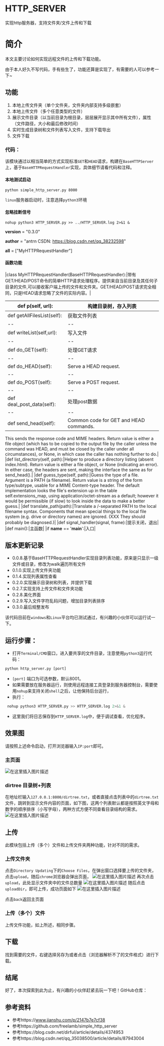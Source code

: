 # HTTP_SERVER
实现http服务器，支持文件夹/文件上传和下载


# 简介
本文主要讨论如何实现远程文件的上传和下载功能。

由于本人好久不写代码，手有些生了，功能还算是实现了，有需要的人可以参考一下~


## 功能
1. 本地上传文件夹（单个文件夹，文件夹内部支持多级嵌套）
2. 本地上传文件（多个任意类型的文件）
3. 展示文件目录（以当前目录为根目录，层层展开显示其中所有文件），属性（文件路径，大小和最后修改时间）
4. 实时生成目录树和文件列表写入文件，支持下载导出
5. 文件下载

### 代码：
该模块通过以相当简单的方式实现标准`GET`和`HEAD`请求，构建在`BaseHTTPServer`上，基于`BaseHTTPRequestHandler`实现，具体细节请看代码和注释。


#### 本地测试启动
```shell
python simple_http_server.py 8000
```

`linux`服务器启动时，注意选择`python3`环境

#### 忽略挂断信号
```shell
nohup python3 HTTP_SERVER.py >> ../HTTP_SERVER.log 2>&1 &
```

__version__ = "0.3.0"

__author__ = "antrn CSDN: https://blog.csdn.net/qq_38232598"

__all__ = ["MyHTTPRequestHandler"]

#### 函数功能


|class MyHTTPRequestHandler(BaseHTTPRequestHandler):|带有GET/HEAD/POST命令的简单HTTP请求处理程序。提供来自当前目录及其任何子目录的文件,可以接收客户端上传的文件和文件夹。GET/HEAD/POST请求完全相同，只是HEAD请求忽略了文件的实际内容。|

|def p(self, url):|构建目录树，存入列表|
|--|--|
|def getAllFilesList(self):|获取文件列表|
|--|--|
|def writeList(self,url):|写入文件|
|--|--|
|def do_GET(self):|处理GET请求|
|--|--|
|def do_HEAD(self):|Serve a HEAD request.|
|--|--|
|def do_POST(self):|Serve a POST request.|
|--|--|
|def deal_post_data(self):|处理post数据|
|--|--|      
|def send_head(self):|Common code for GET and HEAD commands.
This sends the response code and MIME headers.
Return value is either a file object (which has to be copied
to the output file by the caller unless the command was HEAD,
and must be closed by the caller under all circumstances), or
None, in which case the caller has nothing further to do.|
|def list_directory(self, path):|Helper to produce a directory listing (absent index.html).
Return value is either a file object, or None (indicating an
error).  In either case, the headers are sent, making the
interface the same as for send_head().|
|def guess_type(self, path):|Guess the type of a file.
Argument is a PATH (a filename).
Return value is a string of the form type/subtype,
usable for a MIME Content-type header.
The default implementation looks the file's extension
up in the table self.extensions_map, using application/octet-stream
as a default; however it would be permissible (if
slow) to look inside the data to make a better guess.|
|def translate_path(path):|Translate a /-separated PATH to the local filename syntax.
Components that mean special things to the local file system
(e.g. drive or directory names) are ignored.  (XXX They should
probably be diagnosed.)|
|def signal_handler(signal, frame):|提示关闭，退出|
|def main():|主函数|
|if __name__ == '__main__':|入口|
    
    
## 版本更新记录

 - 0.0.8.基于BaseHTTPRequestHandler实现目录列表功能，原来是只显示一级文件或目录，修改为walk遍历所有文件
 - 0.1.0.实现上传文件夹功能
 - 0.1.4.实现列表属性查看
 - 0.2.0.实现展示目录树和列表，并提供下载
 - 0.2.7.实现支持上传文件和文件夹功能
 - 0.2.8.美化界面
 - 0.2.9.写入文件字符乱码问题，增加目录列表排序
 - 0.3.0.最后规整发布

该代码目前在`windows`和`Linux`平台均已测试通过，有兴趣的小伙伴可以运行试一下。

## 运行步骤：

 - 打开`Terminal/CMD`窗口，进入要共享的文件目录，注意使用`python3`运行代码：
```python
python http_server.py [port]
```
 - `[port]` 端口为可选参数，默认8001。
 - 如果需要放在服务器运行，则使用远程连接工具登录到服务器控制台，需要使用`nohup`来支持关闭`shell`之后，让他保持后台运行，
 - 执行：
```python
 nohup python3 HTTP_SERVER.py >> HTTP_SERVER.log 2>&1 &
 ```
 - 这里我们将日志保存到`HTTP_SERVER.log`中，便于调试查看，优化程序。

## 效果图
请按照上述命令启动，打开浏览器输入`IP:port`即可。
### 主页面
![在这里插入图片描述](https://img-blog.csdnimg.cn/f5bf04f1f390401bbbf65bd29cb44eeb.png?x-oss-process=image/watermark,type_ZHJvaWRzYW5zZmFsbGJhY2s,shadow_50,text_Q1NETiBAQW50cm4=,size_16,color_FFFFFF,t_70,g_se,x_16)

### dirtree 目录树+列表
在地址栏输入`127.0.0.1:8000/dirtree.txt`，或者直接点击列表中的`dirtree.txt`文件，跳转到显示文件内容的页面，如下图，这两个列表默认都是按照英文字母和数字的顺序排序（小写字母），两种方式方便不同查看目录结构的需求。
![在这里插入图片描述](https://img-blog.csdnimg.cn/e80d55675706461a949b0324ef0a7922.png?x-oss-process=image/watermark,type_ZHJvaWRzYW5zZmFsbGJhY2s,shadow_50,text_Q1NETiBAQW50cm4=,size_20,color_FFFFFF,t_70,g_se,x_16)
## 上传
此模块包括上传（多个）文件和上传文件夹两种功能，针对不同的需求。
### 上传文件夹
点击`Directory Updating`下的`Choose Files`，在弹出窗口选择要上传的文件夹，点击`upload`，随后`chrome`浏览器会弹出页面，
![在这里插入图片描述](https://img-blog.csdnimg.cn/ec93063cf5fa436dad4027e12a6cb65d.png)
再次点击`upload`，此处显示文件夹中的文件总数量
![在这里插入图片描述](https://img-blog.csdnimg.cn/44efcae987fa434b9f9a0cb9f76dfa30.png?x-oss-process=image/watermark,type_ZHJvaWRzYW5zZmFsbGJhY2s,shadow_50,text_Q1NETiBAQW50cm4=,size_16,color_FFFFFF,t_70,g_se,x_16)
随后点击`uploadDir`，即可上传，成功页面如下
![在这里插入图片描述](https://img-blog.csdnimg.cn/bd16f9fb78164f9a957f5001efe497cf.jpg?x-oss-process=image/watermark,type_ZHJvaWRzYW5zZmFsbGJhY2s,shadow_50,text_Q1NETiBAQW50cm4=,size_20,color_FFFFFF,t_70,g_se,x_16#pic_center)

点击`back`返回主页面

### 上传（多个）文件
上传文件功能，如上所述，相同步骤。

## 下载
找到需要的文件，右键选择另存为或者点击（浏览器解析不了的文件格式）进行下载。

## 结尾

好了，本次探索到此为止，有兴趣的小伙伴赶紧去玩一下吧！GitHub仓库：

## 参考资料

 - 参考https://www.jianshu.com/p/2147b7e7cf38
 - 参考https://github.com/freelamb/simple_http_server
 - 参考https://blog.csdn.net/dirful/article/details/4374953
 - 参考https://blog.csdn.net/qq_35038500/article/details/87943004
